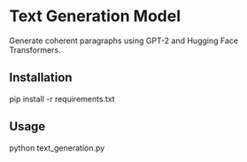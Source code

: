 # Text Generation Model
Generate coherent paragraphs using GPT-2 and Hugging Face Transformers.

## Installation
pip install -r requirements.txt

## Usage
python text_generation.py
